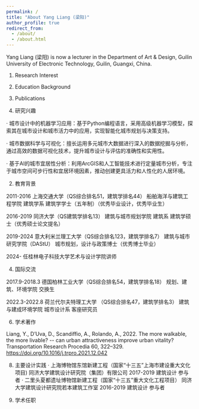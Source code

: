 ```yaml
---
permalink: /
title: "About Yang Liang (梁阳)"
author_profile: true
redirect_from: 
  - /about/
  - /about.html
---
```


Yang Liang (梁阳) is now a lecturer in the Department of Art & Design, Guilin University of Electronic Technology, Guilin, Guangxi, China. 
1. Research Interest

2. Education Background

3. Publications



1. 研究兴趣

·  城市设计中的机器学习应用：基于Python编程语言，采用高级机器学习模型，探索其在城市设计和城市活力中的应用，实现智能化城市规划与决策支持。

·  城市数据科学与可视化：擅长运用多元城市大数据进行深入的数据挖掘与分析，通过高效的数据可视化技术，提升城市设计与评估的准确性和实用性。

·  基于AI的城市宜居性分析：利用ArcGIS和人工智能技术进行定量城市分析，专注于城市空间可步行性和宜居环境因素，推动创建更具活力和人性化的人居环境。

2. 教育背景

2011-2016 上海交通大学（QS综合排名51，建筑学排名44）
           船舶海洋与建筑工程学院 建筑学系 建筑学学士（五年制）（优秀毕业设计，优秀毕业生）
  
2016-2019 同济大学（QS建筑学排名13）
          建筑与城市规划学院 建筑系 建筑学硕士（优秀硕士论文提名）

2019-2024 意大利米兰理工大学（QS综合排名123，建筑学排名7）
          建筑与城市研究学院（DAStU） 城市规划，设计与政策博士（优秀博士毕业）

2024-     任桂林电子科技大学艺术与设计学院讲师

4. 国际交流

2017.9-2018.3 德国柏林工业大学（QS综合排名54，建筑学排名18）
              规划、建筑、环境学院 交换生

2022.3-2022.8 荷兰代尔夫特理工大学 （QS综合排名47，建筑学排名3）
              建筑与建成环境学院 城市设计系 客座研究员

6. 学术著作

Liang, Y., D’Uva, D., Scandiffio, A., Rolando, A., 2022. The more walkable, the more livable? -- can urban attractiveness improve urban vitality? Transportation Research Procedia 60, 322–329. https://doi.org/10.1016/j.trpro.2021.12.042

8. 主要设计实践
·  上海博物馆东馆新建工程（国家“十三五”上海市建设重大文化项目)
    同济大学建筑设计研究院（集团）有限公司 2017-2019 建筑设计 参与者
·  二里头夏都遗址博物馆新建工程（国家“十三五”重大文化工程项目）
    同济大学建筑设计研究院若本建筑工作室 2016-2019 建筑设计 参与者

9. 学术任职

